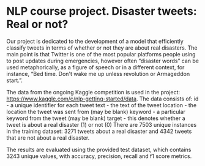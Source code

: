 # NLP course project. Disaster tweets: Real or not? 

Our project is dedicated to the development of a model that efficiently classify tweets in terms of whether or not they are about real disasters. The main point is that Twitter is one of the most popular platforms people using to post updates during emergencies, however often “disaster words” can be used metaphorically, as a figure of speech or in a different context, for instance, “Bed time. Don't wake me up unless revolution or Armageddon start.”.

The data from the ongoing Kaggle competition is used in the project:
https://www.kaggle.com/c/nlp-getting-started/data. 
The data consists of:
id - a unique identifier for each tweet
text - the text of the tweet
location - the location the tweet was sent from (may be blank)
keyword - a particular keyword from the tweet (may be blank)
target - this denotes whether a tweet is about a real disaster (1) or not (0)
There are 7503 unique instances in the training dataset: 3271 tweets about a real disaster and 4342 tweets that are not about a real disaster.

The results are evaluated using the provided test dataset, which contains 3243 unique values, with accuracy, precision, recall and f1 score metrics.
